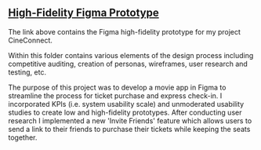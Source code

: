 ## [High-Fidelity Figma Prototype](https://www.figma.com/proto/vucXRcgMVZ5HTlfaUc048t/Untitled?type=design&node-id=374-519&t=N5WjkJEJJvfVRRB8-1&scaling=scale-down&page-id=374%3A518&starting-point-node-id=374%3A519&mode=design)

<p>The link above contains the Figma high-fidelity prototype for my project CineConnect.</p>

Within this folder contains various elements of the design process including competitive auditing, creation of personas, wireframes, user research and testing, etc.

The purpose of this project was to develop a movie app in Figma to streamline the process for ticket purchase and express check-in. I incorporated KPIs (i.e. system usability scale) and unmoderated usability studies to create low and high-fidelity prototypes. After conducting user research I implemented a new 'Invite Friends' feature which allows users to send a link to their friends to purchase their tickets while keeping the seats together.

